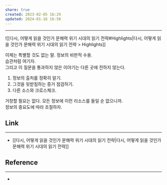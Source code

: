 ```yaml
---
share: true
created: 2023-02-05 16:29
updated: 2024-01-16 16:58
---
```


---
![[다시, 어떻게 읽을 것인가  문해력 위기 시대의 읽기 전략#Highlights|다시, 어떻게 읽을 것인가  문해력 위기 시대의 읽기 전략 > Highlights]]

이제는 특별할 것도 없는 말. 정보의 비판적 수용.  
습관처럼 여기자.  
그리고 이 질문을 통과하지 않은 이야기는 다른 곳에 전하지 않는다.

1. 정보의 출처를 정확히 알기.
2. 그것을 뒷받침하는 증거 점검하기.
3. 다른 소스와 크로스체크.

거창할 필요는 없다. 모든 정보에 이런 리소스를 들일 순 없으니까.  
정보의 중요도에 따라 조절하자.


## Link
---
- [[다시, 어떻게 읽을 것인가  문해력 위기 시대의 읽기 전략|다시, 어떻게 읽을 것인가  문해력 위기 시대의 읽기 전략]]


## Reference
---
- 